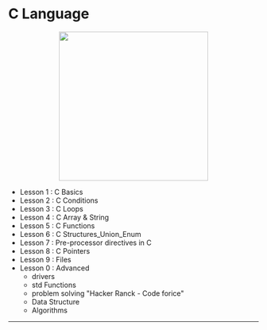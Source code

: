 # C Language

<p align="center">
<a href=https://www.learn-in-depth.com/>
  <img src="https://static.wixstatic.com/media/2f2dbe_1dc3f8ccd27c474583a0cdb91c16d7fd~mv2.png/v1/fill/w_560,h_358,al_c,q_85,usm_0.66_1.00_0.01,enc_auto/Picture1.png" height=300>
</a>
</p>

* Lesson 1 : C Basics
* Lesson 2 : C Conditions
* Lesson 3 : C Loops
* Lesson 4 : C Array & String
* Lesson 5 : C Functions
* Lesson 6 : C Structures_Union_Enum
* Lesson 7 : Pre-processor directives in C
* Lesson 8 : C Pointers
* Lesson 9 : Files
* Lesson 0 : Advanced
  * drivers
  * std Functions
  * problem solving "Hacker Ranck - Code forice"
  * Data Structure
  * Algorithms

---
